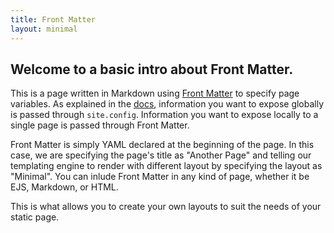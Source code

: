```yaml
---
title: Front Matter
layout: minimal
---
```

## Welcome to a basic intro about Front Matter.

This is a page written in Markdown using [Front Matter](https://jekyllrb.com/docs/frontmatter/) to specify page variables.
As explained in the [docs](https://github.com/amlopez333/MrHyde), information you want to expose globally is passed through `site.config`. Information you want to expose locally to a single page is passed through Front Matter. 

Front Matter is simply YAML declared at the beginning of the page.
In this case, we are specifying the page's title as "Another Page" and telling our templating engine to render with different layout by specifying the layout as "Minimal". You can inlude Front Matter in any kind of page, whether it be EJS, Markdown, or HTML.

This is what allows you to create your own layouts to suit the needs of your static page.
